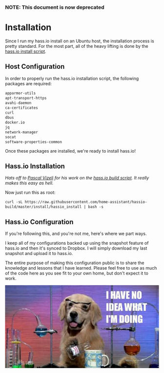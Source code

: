 ### NOTE: This document is now deprecated

# Installation
Since I run my hass.io install on an Ubuntu host, the installation process is pretty standard. For the most part, all of the heavy lifting is done by the [hass.io install script](https://github.com/home-assistant/hassio-build/tree/master/install#install-hassio).

## Host Configuration

In order to properly run the hass.io installation script, the following packages are required:
```
apparmor-utils
apt-transport-https
avahi-daemon
ca-certificates
curl
dbus
docker.io
jq
network-manager
socat
software-properties-common
```
Once these packages are installed, we're ready to install hass.io!

## Hass.io Installation

*Hats off to [Pascal Vizeli](https://github.com/pvizeli) for his work on the [hass.io build script](https://github.com/home-assistant/hassio-build/blob/master/install/hassio_install). It really makes this easy as hell.*

Now just run this as root:
```
curl -sL https://raw.githubusercontent.com/home-assistant/hassio-build/master/install/hassio_install | bash -s
```

## Hass.io Configuration

If you're following this, and you're not me, here's where we part ways. 

I keep all of my configurations backed up using the snapshot feature of hass.io and then it's synced to Dropbox. I will simply download my last snapshot and upload it to hass.io.

The entire purpose of making this configuration public is to share the knowledge and lessons that I have learned. Please feel free to use as much of the code here as you see fit to your own home, but don't expect it to work.

![I Have no idea what I am doing](images/ihavenoideawhatiamdoing.jpg)
